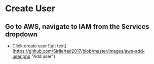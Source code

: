 # Create User
## Go to AWS, navigate to IAM from the Services dropdown
* Click create user
![alt text] (https://github.com/SirIle/tad2017/blob/master/images/aws-add-user.png "Add user")
